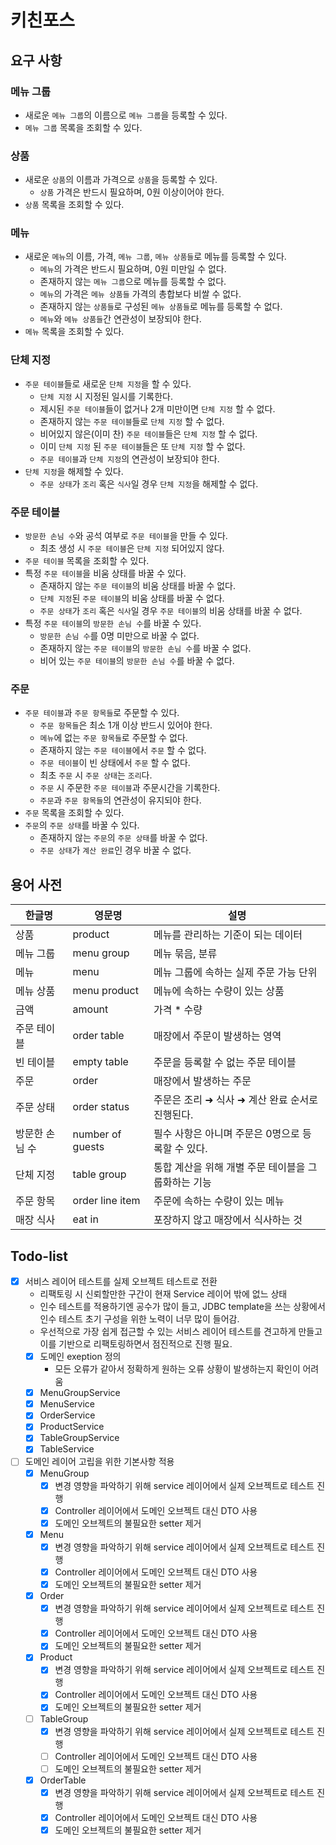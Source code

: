 # 키친포스

## 요구 사항
### 메뉴 그룹
- 새로운 `메뉴 그룹`의 이름으로 `메뉴 그룹`을 등록할 수 있다.
- `메뉴 그룹` 목록을 조회할 수 있다.

### 상품
- 새로운 `상품`의 이름과 가격으로 `상품`을 등록할 수 있다.
    - `상품` 가격은 반드시 필요하며, 0원 이상이어야 한다.
- `상품` 목록을 조회할 수 있다.

### 메뉴
- 새로운 `메뉴`의 이름, 가격, `메뉴 그룹`, `메뉴 상품들`로 메뉴를 등록할 수 있다.
    - `메뉴`의 가격은 반드시 필요하며, 0원 미만일 수 없다.
    - 존재하지 않는 `메뉴 그룹`으로 메뉴를 등록할 수 없다.
    - `메뉴`의 가격은 `메뉴 상품들` 가격의 총합보다 비쌀 수 없다.
    - 존재하지 않는 `상품들`로 구성된 `메뉴 상품들`로 메뉴를 등록할 수 없다.
    - `메뉴`와 `메뉴 상품들`간 연관성이 보장되야 한다.
- `메뉴` 목록을 조회할 수 있다.

### 단체 지정
- `주문 테이블`들로 새로운 `단체 지정`을 할 수 있다.
    - `단체 지정` 시 지정된 일시를 기록한다.
    - 제시된 `주문 테이블`들이 없거나 2개 미만이면 `단체 지정` 할 수 없다.
    - 존재하지 않는 `주문 테이블`들로 `단체 지정` 할 수 없다.
    - 비어있지 않은(이미 찬) `주문 테이블`들은 `단체 지정` 할 수 없다.
    - 이미 `단체 지정` 된 `주문 테이블`들은 또 `단체 지정` 할 수 없다.
    - `주문 테이블`과 `단체 지정`의 연관성이 보장되야 한다.
- `단체 지정`을 해제할 수 있다.
    - `주문 상태`가 `조리` 혹은 `식사`일 경우 `단체 지정`을 해제할 수 없다.
    
### 주문 테이블
- `방문한 손님 수`와 공석 여부로 `주문 테이블`을 만들 수 있다.
    - 최초 생성 시 `주문 테이블`은 `단체 지정` 되어있지 않다.
- `주문 테이블` 목록을 조회할 수 있다.
- 특정 `주문 테이블`을 비움 상태를 바꿀 수 있다.
    - 존재하지 않는 `주문 테이블`의 비움 상태를 바꿀 수 없다.
    - `단체 지정`된 `주문 테이블`의 비움 상태를 바꿀 수 없다.
    - `주문 상태`가 `조리` 혹은 `식사`일 경우 `주문 테이블`의 비움 상태를 바꿀 수 없다.
- 특정 `주문 테이블`의 `방문한 손님 수`를 바꿀 수 있다.
    - `방문한 손님 수`를 0명 미만으로 바꿀 수 없다.
    - 존재하지 않는 `주문 테이블`의 `방문한 손님 수`를 바꿀 수 없다.
    - 비어 있는 `주문 테이블`의 `방문한 손님 수`를 바꿀 수 없다.
  
### 주문
- `주문 테이블`과 `주문 항목들`로 주문할 수 있다.
  - `주문 항목들`은 최소 1개 이상 반드시 있어야 한다.
  - `메뉴`에 없는 `주문 항목들`로 주문할 수 없다.
  - 존재하지 않는 `주문 테이블`에서 `주문` 할 수 없다.
  - `주문 테이블`이 빈 상태에서 `주문` 할 수 없다.
  - 최초 `주문` 시 `주문 상태`는 `조리`다.
  - `주문` 시 주문한 `주문 테이블`과 주문시간을 기록한다.
  - `주문`과 `주문 항목들`의 연관성이 유지되야 한다.
- `주문` 목록을 조회할 수 있다.
- `주문`의 `주문 상태`를 바꿀 수 있다.
  - 존재하지 않는 `주문`의 `주문 상태`를 바꿀 수 없다.
  - `주문 상태`가 `계산 완료`인 경우 바꿀 수 없다.
  
## 용어 사전

| 한글명 | 영문명 | 설명 |
| --- | --- | --- |
| 상품 | product | 메뉴를 관리하는 기준이 되는 데이터 |
| 메뉴 그룹 | menu group | 메뉴 묶음, 분류 |
| 메뉴 | menu | 메뉴 그룹에 속하는 실제 주문 가능 단위 |
| 메뉴 상품 | menu product | 메뉴에 속하는 수량이 있는 상품 |
| 금액 | amount | 가격 * 수량 |
| 주문 테이블 | order table | 매장에서 주문이 발생하는 영역 |
| 빈 테이블 | empty table | 주문을 등록할 수 없는 주문 테이블 |
| 주문 | order | 매장에서 발생하는 주문 |
| 주문 상태 | order status | 주문은 조리 ➜ 식사 ➜ 계산 완료 순서로 진행된다. |
| 방문한 손님 수 | number of guests | 필수 사항은 아니며 주문은 0명으로 등록할 수 있다. |
| 단체 지정 | table group | 통합 계산을 위해 개별 주문 테이블을 그룹화하는 기능 |
| 주문 항목 | order line item | 주문에 속하는 수량이 있는 메뉴 |
| 매장 식사 | eat in | 포장하지 않고 매장에서 식사하는 것 |

## Todo-list
- [X] 서비스 레이어 테스트를 실제 오브젝트 테스트로 전환
  - 리팩토링 시 신뢰할만한 구간이 현재 Service 레이어 밖에 없느 상태
  - 인수 테스트를 적용하기엔 공수가 많이 들고, JDBC template을 쓰는 상황에서 인수 테스트 초기 구성을 위한 노력이 너무 많이 들어감.
  - 우선적으로 가장 쉽게 접근할 수 있는 서비스 레이어 테스트를 견고하게 만들고 이를 기반으로 리팩토링하면서 점진적으로 진행 필요.
  - [X] 도메인 exeption 정의
      - 모든 오류가 같아서 정확하게 원하는 오류 상황이 발생하는지 확인이 어려움
  - [X] MenuGroupService
  - [X] MenuService
  - [X] OrderService
  - [X] ProductService
  - [X] TableGroupService
  - [X] TableService

- [ ] 도메인 레이어 고립을 위한 기본사항 적용
  - [X] MenuGroup
    - [X] 변경 영향을 파악하기 위해 service 레이어에서 실제 오브젝트로 테스트 진행
    - [X] Controller 레이어에서 도메인 오브젝트 대신 DTO 사용
    - [X] 도메인 오브젝트의 불필요한 setter 제거
  - [X] Menu
    - [X] 변경 영향을 파악하기 위해 service 레이어에서 실제 오브젝트로 테스트 진행
    - [X] Controller 레이어에서 도메인 오브젝트 대신 DTO 사용
    - [X] 도메인 오브젝트의 불필요한 setter 제거
  - [X] Order
    - [X] 변경 영향을 파악하기 위해 service 레이어에서 실제 오브젝트로 테스트 진행
    - [X] Controller 레이어에서 도메인 오브젝트 대신 DTO 사용
    - [X] 도메인 오브젝트의 불필요한 setter 제거
  - [X] Product
    - [X] 변경 영향을 파악하기 위해 service 레이어에서 실제 오브젝트로 테스트 진행
    - [X] Controller 레이어에서 도메인 오브젝트 대신 DTO 사용
    - [X] 도메인 오브젝트의 불필요한 setter 제거
  - [ ] TableGroup
    - [X] 변경 영향을 파악하기 위해 service 레이어에서 실제 오브젝트로 테스트 진행
    - [ ] Controller 레이어에서 도메인 오브젝트 대신 DTO 사용
    - [ ] 도메인 오브젝트의 불필요한 setter 제거
  - [X] OrderTable
    - [X] 변경 영향을 파악하기 위해 service 레이어에서 실제 오브젝트로 테스트 진행
    - [X] Controller 레이어에서 도메인 오브젝트 대신 DTO 사용
    - [X] 도메인 오브젝트의 불필요한 setter 제거
